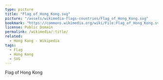 ```yaml
---
type: picture
title: "Flag_of_Hong_Kong.svg"
picture: "/assets/wikimedia-flags-countries/Flag_of_Hong_Kong.svg"
bookmark: "https://commons.wikimedia.org/wiki/File:Flag_of_Hong_Kong.svg"
license: Public Domain
permalink: /wikimedia/:title/
related:
  - Hong Kong - Wikipedia
tags:
  - Flag
  - Hong Kong
  - SVG
---
```

Flag of Hong Kong